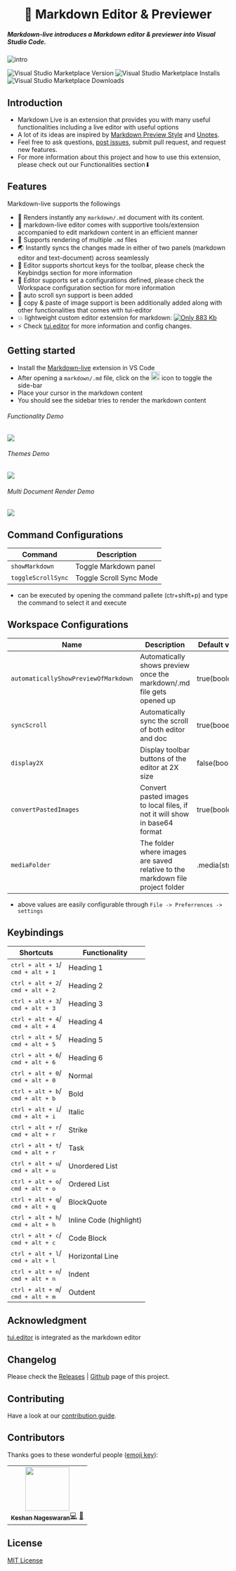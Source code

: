 <h1 align="center">📝 Markdown Editor &amp; Previewer
</h1>

##### Markdown-live introduces a Markdown editor & previewer into Visual Studio Code.

![intro](https://raw.githubusercontent.com/keshann93/markdown-live/master/banner.png)

![Visual Studio Marketplace Version](https://vsmarketplacebadge.apphb.com/version/keshan.markdown-live.svg)
![Visual Studio Marketplace Installs](https://vsmarketplacebadge.apphb.com/installs/keshan.markdown-live.svg)
![Visual Studio Marketplace Downloads](https://vsmarketplacebadge.apphb.com/downloads/keshan.markdown-live.svg)

## Introduction

- Markdown Live is an extension that provides you with many useful functionalities including a live editor with useful options
- A lot of its ideas are inspired by [Markdown Preview Style](https://github.com/mjbvz/vscode-github-markdown-preview-style) and [Unotes](https://github.com/ryanmcalister/unotes).
- Feel free to ask questions, [post issues](https://github.com/keshann93/issues), submit pull request, and request new features.
- For more information about this project and how to use this extension, please check out our Functionalities section⬇︎

## Features

Markdown-live supports the followings

- 💅 Renders instantly any `markdown/.md` document with its content.
- 🎨 markdown-live editor comes with supportive tools/extension accompanied to edit markdown content in an efficient manner
- 🌈 Supports rendering of multiple `.md` files
- 🌏 Instantly syncs the changes made in either of two panels (markdown editor and text-document) across seamlessly
- 🌟 Editor supports shortcut keys for the toolbar, please check the Keybindgs section for more information
- 🌟 Editor supports set a configurations defined, please check the Workspace configuration section for more information
- 🌟 auto scroll syn support is been added
- 🌟 copy & paste of image support is been additionally added along with other functionalities that comes with tui-editor
- 💥 lightweight custom editor extension for markdown: [![Only 883 Kb](https://badge-size.herokuapp.com/keshann93/markdown-live/master/markdown-live-1.2.1.vsix)](https://github.com/keshann93/markdown-live/blob/master/markdown-live-1.2.1.vsix)
- ⚡️ Check [tui.editor](https://github.com/nhn/tui.editor) for more information and config changes.

## Getting started

- Install the [Markdown-live](https://marketplace.visualstudio.com/items?itemName=keshan.markdown-live) extension in VS Code
- After opening a `markdown/.md` file, click on the <img src="https://raw.githubusercontent.com/keshann93/markdown-live/master/icons/tiny-icon.png" width="20px"> icon to toggle the side-bar
- Place your cursor in the markdown content
- You should see the sidebar tries to render the markdown content

###### Functionality Demo

<img src="https://raw.githubusercontent.com/keshann93/markdown-live/master/assets/markdown-live-demo.gif">

###### Themes Demo

<img src="https://raw.githubusercontent.com/keshann93/markdown-live/master/assets/markdown-live-demo1.gif">

###### Multi Document Render Demo

<img src="https://raw.githubusercontent.com/keshann93/markdown-live/master/assets/markdown-live-demo2.gif">

## Command Configurations

| Command            | Description             |
| ------------------ | ----------------------- |
| `showMarkdown`     | Toggle Markdown panel   |
| `toggleScrollSync` | Toggle Scroll Sync Mode |

- can be executed by opening the command pallete (ctr+shift+p) and type the command to select it and execute

## Workspace Configurations

| Name                                 | Description                                                                    | Default value  |
| ------------------------------------ | ------------------------------------------------------------------------------ | -------------- |
| `automaticallyShowPreviewOfMarkdown` | Automatically shows preview once the markdown/.md file gets opened up          | true(boolean)  |
| `syncScroll`                         | Automatically sync the scroll of both editor and doc                           | true(booelan)  |
| `display2X`                          | Display toolbar buttons of the editor at 2X size                               | false(boolean) |
| `convertPastedImages`                | Convert pasted images to local files, if not it will show in base64 format     | true(boolean)  |
| `mediaFolder`                        | The folder where images are saved relative to the markdown file project folder | .media(string) |

- above values are easily configurable through `File -> Preferrences -> settings`

## Keybindings

| Shortcuts                                              | Functionality           |
| ------------------------------------------------------ | ----------------------- |
| <kbd>ctrl + alt + 1</kbd>/<br><kbd>cmd + alt + 1</kbd> | Heading 1               |
| <kbd>ctrl + alt + 2</kbd>/<br><kbd>cmd + alt + 2</kbd> | Heading 2               |
| <kbd>ctrl + alt + 3</kbd>/<br><kbd>cmd + alt + 3</kbd> | Heading 3               |
| <kbd>ctrl + alt + 4</kbd>/<br><kbd>cmd + alt + 4</kbd> | Heading 4               |
| <kbd>ctrl + alt + 5</kbd>/<br><kbd>cmd + alt + 5</kbd> | Heading 5               |
| <kbd>ctrl + alt + 6</kbd>/<br><kbd>cmd + alt + 6</kbd> | Heading 6               |
| <kbd>ctrl + alt + 0</kbd>/<br><kbd>cmd + alt + 0</kbd> | Normal                  |
| <kbd>ctrl + alt + b</kbd>/<br><kbd>cmd + alt + b</kbd> | Bold                    |
| <kbd>ctrl + alt + i</kbd>/<br><kbd>cmd + alt + i</kbd> | Italic                  |
| <kbd>ctrl + alt + r</kbd>/<br><kbd>cmd + alt + r</kbd> | Strike                  |
| <kbd>ctrl + alt + t</kbd>/<br><kbd>cmd + alt + r</kbd> | Task                    |
| <kbd>ctrl + alt + u</kbd>/<br><kbd>cmd + alt + u</kbd> | Unordered List          |
| <kbd>ctrl + alt + o</kbd>/<br><kbd>cmd + alt + o</kbd> | Ordered List            |
| <kbd>ctrl + alt + q</kbd>/<br><kbd>cmd + alt + q</kbd> | BlockQuote              |
| <kbd>ctrl + alt + h</kbd>/<br><kbd>cmd + alt + h</kbd> | Inline Code (highlight) |
| <kbd>ctrl + alt + c</kbd>/<br><kbd>cmd + alt + c</kbd> | Code Block              |
| <kbd>ctrl + alt + l</kbd>/<br><kbd>cmd + alt + l</kbd> | Horizontal Line         |
| <kbd>ctrl + alt + n</kbd>/<br><kbd>cmd + alt + n</kbd> | Indent                  |
| <kbd>ctrl + alt + m</kbd>/<br><kbd>cmd + alt + m</kbd> | Outdent                 |

## Acknowledgment

[tui.editor](https://github.com/nhn/tui.editor) is integrated as the markdown editor

## Changelog

Please check the [Releases](./CHANGELOG.md) \| [Github](https://github.com/keshann93/releases) page of this project.

## Contributing

Have a look at our [contribution guide](./contributing.md).

## Contributors

Thanks goes to these wonderful people ([emoji key](https://allcontributors.org/docs/en/emoji-key)):

<table>
<tbody><tr><td align="center"><a href="http://keshann93.github.io"><img src="https://avatars3.githubusercontent.com/u/12506034?v=4" width="100px;" alt=""><br>
<sub><b>Keshan Nageswaran</b></sub></a><a href="https://github.com/keshann93/semantic-live/commits?author=keshann93" title="Code">💻</a> <a href="#design-keshann93" title="Design">🎨</a></td></tr></tbody></table>

## License

[MIT License](./LICENSE)
